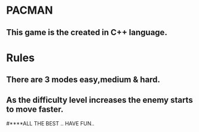 # PACMAN  
## This game is the created in C++ language.

# Rules
## There are 3 modes easy,medium & hard.  
## As the difficulty level increases the enemy starts to move faster.


#****ALL THE BEST .. HAVE FUN..
